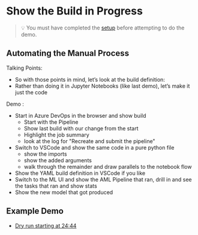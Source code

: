 # Show the Build in Progress

> 💡 You must have completed the [setup](../DEMO.md) before attempting to do the demo.

## Automating the Manual Process

Talking Points:

* So with those points in mind, let’s look at the build definition:
* Rather than doing it in Jupyter Notebooks (like last demo), let’s make it just the code

Demo :

* Start in Azure DevOps in the browser and show build
  * Start with the Pipeline
  * Show last build with our change from the start
  * Highlight the job summary
  * look at the log for "Recreate and submit the pipeline"
* Switch to VSCode and show the same code in a pure python file
  * show the imports
  * show the added arguments
  * walk through the remainder and draw parallels to the notebook flow
* Show the YAML build definition in VSCode if you like
* Switch to the ML UI and show the AML Pipeline that ran, drill in and see the tasks that ran and show stats
* Show the new model that got produced

## Example Demo

* [Dry run starting at 24:44](https://youtu.be/UgM8_4fAni8?t=1484)
